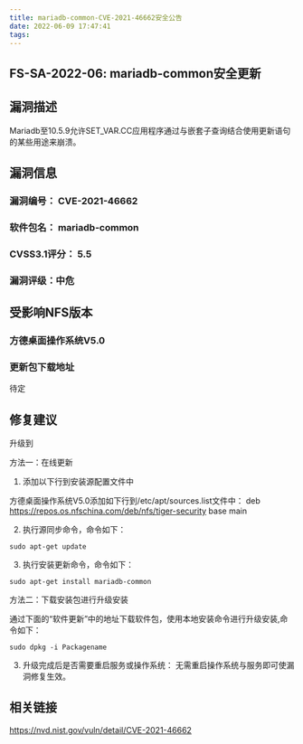 ```yaml
---
title: mariadb-common-CVE-2021-46662安全公告
date: 2022-06-09 17:47:41
tags:
---
```

## FS-SA-2022-06: mariadb-common安全更新

## 漏洞描述

Mariadb至10.5.9允许SET_VAR.CC应用程序通过与嵌套子查询结合使用更新语句的某些用途来崩溃。

## 漏洞信息

###    漏洞编号： CVE-2021-46662

###    软件包名： mariadb-common

###    CVSS3.1评分： 5.5

###    漏洞评级：中危

## 受影响NFS版本

###    方德桌面操作系统V5.0

### 更新包下载地址

待定

## 修复建议

升级到 

方法一：在线更新

1. 添加以下行到安装源配置文件中

方德桌面操作系统V5.0添加如下行到/etc/apt/sources.list文件中：
deb https://repos.os.nfschina.com/deb/nfs/tiger-security base main

2. 执行源同步命令，命令如下：

```
sudo apt-get update
```

3. 执行安装更新命令，命令如下：

```
sudo apt-get install mariadb-common
```

方法二：下载安装包进行升级安装

通过下面的“软件更新”中的地址下载软件包，使用本地安装命令进行升级安装,命令如下：

```
sudo dpkg -i Packagename
```

3. 升级完成后是否需要重启服务或操作系统：
   无需重启操作系统与服务即可使漏洞修复生效。

## 相关链接

https://nvd.nist.gov/vuln/detail/CVE-2021-46662
